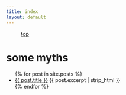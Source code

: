 ```yaml
---
title: index
layout: default
---
```


<div class="magellan-container" data-magellan-expedition="fixed">
  <dl class="sub-nav">
    <dd data-magellan-arrival="top"><a href="#top">top</a></dd>
  </dl>
</div>

<h1 data-magellan-destination="top" id="top">some myths</h1>

<ul>
  {% for post in site.posts %}
    <li>
      <a href="{{ post.url }}">{{ post.title }}</a>
      {{ post.excerpt | strip_html }}
    </li>
  {% endfor %}
</ul>
